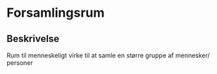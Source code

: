 # Forsamlingsrum

## Beskrivelse

Rum til menneskeligt virke til at samle en større gruppe af mennesker/ personer
